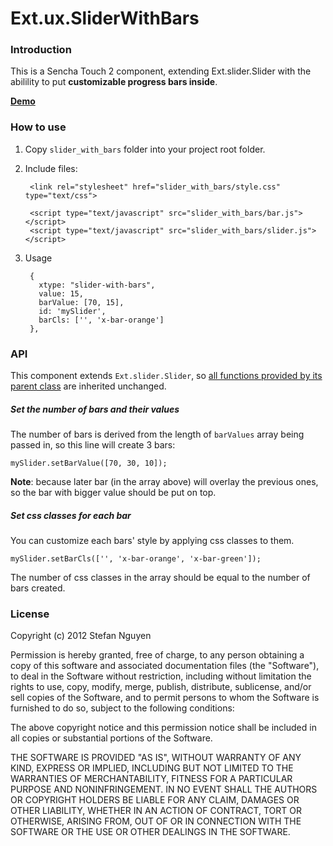 Ext.ux.SliderWithBars
===

### Introduction

This is a Sencha Touch 2 component, extending Ext.slider.Slider with the abilility to put **customizable progress bars inside**.

**[Demo](http://stnguyen.com/demo/sencha-touch/Ext.ux.SliderWithBars/)**

### How to use

1. Copy `slider_with_bars` folder into your project root folder.
2. Include files:

        <link rel="stylesheet" href="slider_with_bars/style.css" type="text/css">

        <script type="text/javascript" src="slider_with_bars/bar.js"></script>
        <script type="text/javascript" src="slider_with_bars/slider.js"></script>

4. Usage

		{
          xtype: "slider-with-bars",
          value: 15,
          barValue: [70, 15],
          id: 'mySlider',
          barCls: ['', 'x-bar-orange']
        },

### API


This component extends `Ext.slider.Slider`, so [all functions provided by its parent class](http://docs.sencha.com/touch/2-0/#!/api/Ext.slider.Slider) are inherited unchanged.


##### Set the number of bars and their values

The number of bars is derived from the length of `barValues` array being passed in, so this line will create 3 bars:

    mySlider.setBarValue([70, 30, 10]);

**Note**: because later bar (in the array above) will overlay the previous ones, so the bar with bigger value should be put on top.

##### Set css classes for each bar

You can customize each bars' style by applying css classes to them.

    mySlider.setBarCls(['', 'x-bar-orange', 'x-bar-green']);

The number of css classes in the array should be equal to the number of bars created.

### License

Copyright (c) 2012 Stefan Nguyen

Permission is hereby granted, free of charge, to any person obtaining a copy of this software and associated documentation files (the "Software"), to deal in the Software without restriction, including without limitation the rights to use, copy, modify, merge, publish, distribute, sublicense, and/or sell copies of the Software, and to permit persons to whom the Software is furnished to do so, subject to the following conditions:

The above copyright notice and this permission notice shall be included in all copies or substantial portions of the Software.

THE SOFTWARE IS PROVIDED "AS IS", WITHOUT WARRANTY OF ANY KIND, EXPRESS OR IMPLIED, INCLUDING BUT NOT LIMITED TO THE WARRANTIES OF MERCHANTABILITY, FITNESS FOR A PARTICULAR PURPOSE AND NONINFRINGEMENT. IN NO EVENT SHALL THE AUTHORS OR COPYRIGHT HOLDERS BE LIABLE FOR ANY CLAIM, DAMAGES OR OTHER LIABILITY, WHETHER IN AN ACTION OF CONTRACT, TORT OR OTHERWISE, ARISING FROM, OUT OF OR IN CONNECTION WITH THE SOFTWARE OR THE USE OR OTHER DEALINGS IN THE SOFTWARE.